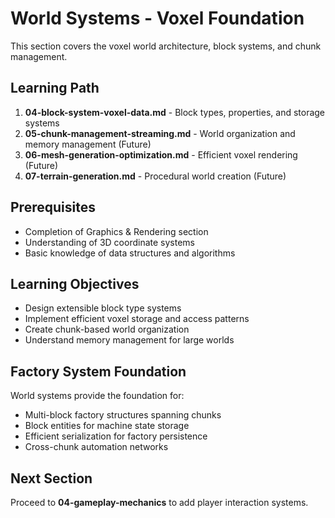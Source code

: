 # World Systems - Voxel Foundation

This section covers the voxel world architecture, block systems, and chunk management.

## Learning Path
1. **04-block-system-voxel-data.md** - Block types, properties, and storage systems
2. **05-chunk-management-streaming.md** - World organization and memory management (Future)
3. **06-mesh-generation-optimization.md** - Efficient voxel rendering (Future)
4. **07-terrain-generation.md** - Procedural world creation (Future)

## Prerequisites
- Completion of Graphics & Rendering section
- Understanding of 3D coordinate systems
- Basic knowledge of data structures and algorithms

## Learning Objectives
- Design extensible block type systems
- Implement efficient voxel storage and access patterns
- Create chunk-based world organization
- Understand memory management for large worlds

## Factory System Foundation
World systems provide the foundation for:
- Multi-block factory structures spanning chunks
- Block entities for machine state storage
- Efficient serialization for factory persistence
- Cross-chunk automation networks

## Next Section
Proceed to **04-gameplay-mechanics** to add player interaction systems.
